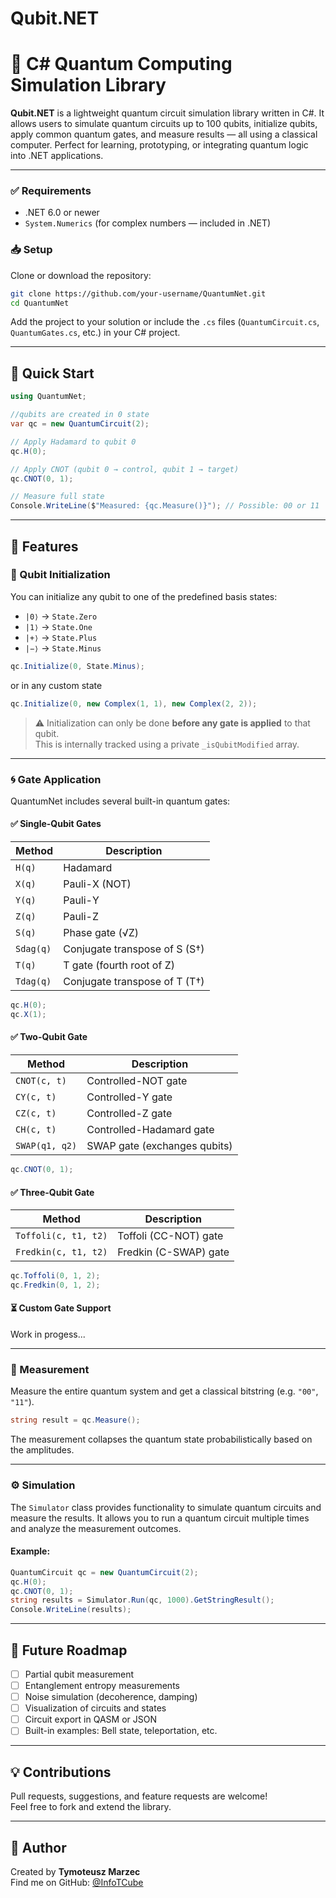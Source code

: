 # Qubit.NET

# 🧠 C# Quantum Computing Simulation Library

**Qubit.NET** is a lightweight quantum circuit simulation library written in C#. It allows users to simulate quantum circuits up to 100 qubits, initialize qubits, apply common quantum gates, and measure results — all using a classical computer. Perfect for learning, prototyping, or integrating quantum logic into .NET applications.

---

### ✅ Requirements
- .NET 6.0 or newer
- `System.Numerics` (for complex numbers — included in .NET)

### 📥 Setup
Clone or download the repository:

```bash
git clone https://github.com/your-username/QuantumNet.git
cd QuantumNet
```

Add the project to your solution or include the `.cs` files (`QuantumCircuit.cs`, `QuantumGates.cs`, etc.) in your C# project.

---

## 🚀 Quick Start

```csharp
using QuantumNet;

//qubits are created in 0 state
var qc = new QuantumCircuit(2);

// Apply Hadamard to qubit 0
qc.H(0);

// Apply CNOT (qubit 0 → control, qubit 1 → target)
qc.CNOT(0, 1);

// Measure full state
Console.WriteLine($"Measured: {qc.Measure()}"); // Possible: 00 or 11
```

---

## 🧰 Features

### 🧩 Qubit Initialization

You can initialize any qubit to one of the predefined basis states:

- `|0⟩` → `State.Zero`
- `|1⟩` → `State.One`
- `|+⟩` → `State.Plus`
- `|−⟩` → `State.Minus`

```csharp
qc.Initialize(0, State.Minus);
```

or in any custom state

```csharp
qc.Initialize(0, new Complex(1, 1), new Complex(2, 2));
```

> ⚠️ Initialization can only be done **before any gate is applied** to that qubit.  
> This is internally tracked using a private `_isQubitModified` array.

---

### 🌀 Gate Application

QuantumNet includes several built-in quantum gates:

#### ✅ Single-Qubit Gates

| Method    | Description                   |
|-----------|-------------------------------|
| `H(q)`    | Hadamard                      |
| `X(q)`    | Pauli-X (NOT)                 |
| `Y(q)`    | Pauli-Y                       |
| `Z(q)`    | Pauli-Z                       |
| `S(q)`    | Phase gate (√Z)               |
| `Sdag(q)` | Conjugate transpose of S (S†) |
| `T(q)`    | T gate (fourth root of Z)     |
| `Tdag(q)` | Conjugate transpose of T (T†) |

```csharp
qc.H(0);
qc.X(1);
```

#### ✅ Two-Qubit Gate

| Method           | Description                 |
|------------------|-----------------------------|
| `CNOT(c, t)`     | Controlled-NOT gate         |
| `CY(c, t)`       | Controlled-Y gate           |
| `CZ(c, t)`       | Controlled-Z gate           |
| `CH(c, t)`       | Controlled-Hadamard gate    |
| `SWAP(q1, q2)`   | SWAP gate (exchanges qubits)|

```csharp
qc.CNOT(0, 1);
```

#### ✅ Three-Qubit Gate

| Method           | Description               |
|------------------|---------------------------|
| `Toffoli(c, t1, t2)` | Toffoli (CC-NOT) gate |
| `Fredkin(c, t1, t2)` | Fredkin (C-SWAP) gate |

```csharp
qc.Toffoli(0, 1, 2);
qc.Fredkin(0, 1, 2);
```

#### ⏳ Custom Gate Support

Work in progess...

---

### 📏 Measurement

Measure the entire quantum system and get a classical bitstring (e.g. `"00"`, `"11"`).

```csharp
string result = qc.Measure();
```

The measurement collapses the quantum state probabilistically based on the amplitudes.

---

### ⚙️ Simulation

The `Simulator` class provides functionality to simulate quantum circuits and measure the results. It allows you to run a quantum circuit multiple times and analyze the measurement outcomes.

#### Example:

```csharp
QuantumCircuit qc = new QuantumCircuit(2);
qc.H(0);
qc.CNOT(0, 1);
string results = Simulator.Run(qc, 1000).GetStringResult();
Console.WriteLine(results);
```

---

## 📌 Future Roadmap

- [ ] Partial qubit measurement
- [ ] Entanglement entropy measurements
- [ ] Noise simulation (decoherence, damping)
- [ ] Visualization of circuits and states
- [ ] Circuit export in QASM or JSON
- [ ] Built-in examples: Bell state, teleportation, etc.

---

## 💡 Contributions

Pull requests, suggestions, and feature requests are welcome!  
Feel free to fork and extend the library.

---

## 👤 Author

Created by **Tymoteusz Marzec**  
Find me on GitHub: [@InfoTCube](https://github.com/InfoTCube)
